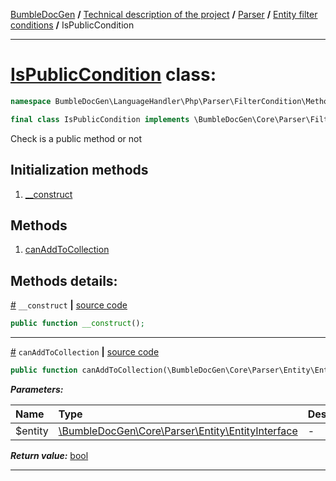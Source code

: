 [BumbleDocGen](../../../README.md) **/**
[Technical description of the project](../../readme.md) **/**
[Parser](../readme.md) **/**
[Entity filter conditions](../entityFilterCondition.md) **/**
IsPublicCondition

---


# [IsPublicCondition](https://github.com/bumble-tech/bumble-doc-gen/blob/master/src/LanguageHandler/Php/Parser/FilterCondition/MethodFilterCondition/IsPublicCondition.php#L14) class:

```php
namespace BumbleDocGen\LanguageHandler\Php\Parser\FilterCondition\MethodFilterCondition;

final class IsPublicCondition implements \BumbleDocGen\Core\Parser\FilterCondition\ConditionInterface
```
Check is a public method or not

## Initialization methods

1. [__construct](#m-construct) 
## Methods

1. [canAddToCollection](#mcanaddtocollection) 

## Methods details:

<a name="m-construct" href="#m-construct">#</a> `__construct`  **|** [source code](https://github.com/bumble-tech/bumble-doc-gen/blob/master/src/LanguageHandler/Php/Parser/FilterCondition/MethodFilterCondition/IsPublicCondition.php#L18)
```php
public function __construct();
```

---

<a name="mcanaddtocollection" href="#mcanaddtocollection">#</a> `canAddToCollection`  **|** [source code](https://github.com/bumble-tech/bumble-doc-gen/blob/master/src/LanguageHandler/Php/Parser/FilterCondition/MethodFilterCondition/IsPublicCondition.php#L23)
```php
public function canAddToCollection(\BumbleDocGen\Core\Parser\Entity\EntityInterface $entity): bool;
```

***Parameters:***

| Name | Type | Description |
|:-|:-|:-|
$entity | [\BumbleDocGen\Core\Parser\Entity\EntityInterface](https://github.com/bumble-tech/bumble-doc-gen/blob/master/src/Core/Parser/Entity/EntityInterface.php) | - |

***Return value:*** [bool](https://www.php.net/manual/en/language.types.boolean.php)

---
